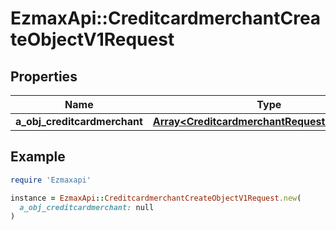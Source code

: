 # EzmaxApi::CreditcardmerchantCreateObjectV1Request

## Properties

| Name | Type | Description | Notes |
| ---- | ---- | ----------- | ----- |
| **a_obj_creditcardmerchant** | [**Array&lt;CreditcardmerchantRequestCompound&gt;**](CreditcardmerchantRequestCompound.md) |  |  |

## Example

```ruby
require 'Ezmaxapi'

instance = EzmaxApi::CreditcardmerchantCreateObjectV1Request.new(
  a_obj_creditcardmerchant: null
)
```

